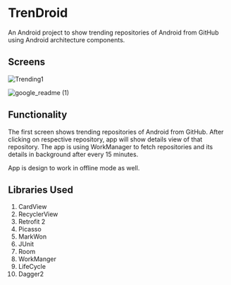 # TrenDroid
An Android project to show trending repositories of Android from GitHub using Android architecture components.

## Screens
![Trending1](https://user-images.githubusercontent.com/52519535/127805263-73a8995d-61c3-4cbb-bdb8-a4dc9ce36259.png)

![google_readme (1)](https://user-images.githubusercontent.com/52519535/127805484-8ebf105f-1462-4f23-9b8e-d5a3b57506d5.png)

## Functionality
The first screen shows trending repositories of Android from GitHub. After clicking on respective repository, app will show details view of that repository.
The app is using WorkManager to fetch repositories and its details in background after every 15 minutes.

App is design to work in offline mode as well.

## Libraries Used
1. CardView
2. RecyclerView
3. Retrofit 2
4. Picasso
5. MarkWon
6. JUnit
7. Room
8. WorkManger
9. LifeCycle
10. Dagger2
